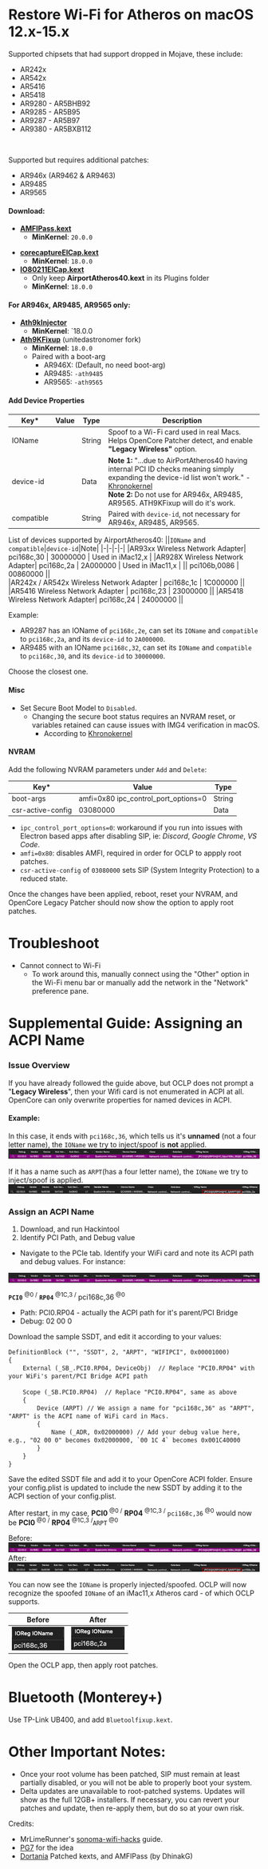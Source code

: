 # Restore Wi-Fi for Atheros on macOS 12.x-15.x
Supported chipsets that had support dropped in Mojave, these include:

- AR242x
- AR542x
- AR5416
- AR5418
- AR9280 - AR5BHB92
- AR9285 - AR5B95
- AR9287 - AR5B97
- AR9380 - AR5BXB112
<br>

Supported but requires additional patches:

- AR946x (AR9462 & AR9463)
- AR9485
- AR9565

#### Download:

- [**AMFIPass.kext**](https://github.com/dortania/OpenCore-Legacy-Patcher/tree/main/payloads/Kexts/Acidanthera)
  -  **MinKernel**: `20.0.0`
* [**corecaptureElCap.kext**](https://github.com/dortania/OpenCore-Legacy-Patcher/tree/main/payloads/Kexts/Wifi)
  -  **MinKernel**: `18.0.0`
* [**IO80211ElCap.kext**](https://github.com/dortania/OpenCore-Legacy-Patcher/tree/main/payloads/Kexts/Wifi)
  * Only keep **AirportAtheros40.kext** in its Plugins folder
  * **MinKernel**: `18.0.0`

#### For AR946x, AR9485, AR9565 only:

- **[Ath9kInjector](https://github.com/chunnann/ATH9KFixup/tree/master/ATH9KInjector.kext/Contents)**
  - **MinKernel**: `18.0.0
- **[Ath9KFixup](https://github.com/unitedastronomer/ATH9KFixup/releases/tag/1.6.7)** (unitedastronomer fork) 
  - **MinKernel**: `18.0.0`
  - Paired with a boot-arg
    - AR946X: (Default, no need boot-arg)
    - AR9485: `-ath9485`
    - AR9565: `-ath9565`

#### Add Device Properties

| Key*   | Value      |   Type | Description |
|--------|------------|--------|--------|
| IOName |  | String | Spoof to a Wi-Fi card used in real Macs. Helps OpenCore Patcher detect, and enable **"Legacy Wireless"** option. |
| device-id |  | Data | **Note 1:** "...due to AirPortAtheros40 having internal PCI ID checks meaning simply expanding the device-id list won't work." - [Khronokernel](https://github.com/khronokernel/IO80211-Patches?tab=readme-ov-file#unsupported-atheros-chipsets) <br>**Note 2:** Do not use for AR946x, AR9485, AR9565. ATH9KFixup will do it's work. |
| compatible | | String | Paired with `device-id`, not necessary for AR946x, AR9485, AR9565. |

List of devices supported by AirportAtheros40:
||`IOName` and `compatible`|`device-id`|Note|
|-|-|-|-|
|AR93xx Wireless Network Adapter| pci168c,30 | 30000000 | Used in iMac12,x |
|AR928X Wireless Network Adapter| pci168c,2a | 2A000000 | Used in iMac11,x |
|| pci106b,0086 | 00860000 ||  
|AR242x / AR542x Wireless Network Adapter | pci168c,1c | 1C000000 ||
|AR5416 Wireless Network Adapter | pci168c,23 | 23000000 ||
|AR5418 Wireless Network Adapter| pci168c,24 | 24000000 ||

Example:
* AR9287 has an IOName of `pci168c,2e`, can set its `IOName` and `compatible` to `pci168c,2a`, and its `device-id` to `2A000000`.
* AR9485 with an IOName `pci168c,32`, can set its `IOName` and `compatible` to `pci168c,30`, and its `device-id` to `30000000`.

Choose the closest one.

#### Misc 

- Set Secure Boot Model to `Disabled`.
     - Changing the secure boot status requires an NVRAM reset, or variables retained can cause issues with IMG4 verification in macOS.
       - According to [Khronokernel](https://github.com/mrlimerunner/sonoma-wifi-hacks?tab=readme-ov-file#pre-root-patching)

#### NVRAM

Add the following NVRAM parameters under `Add` and `Delete`:

| Key*   | Value      |   Type |
|--------|------------|--------|
| boot-args | amfi=0x80 ipc_control_port_options=0 | String |
| csr-active-config | 03080000 | Data | 

- `ipc_control_port_options=0`: workaround if you run into issues with Electron based apps after disabling SIP, ie: *Discord*, *Google Chrome*, *VS Code*.
- `amfi=0x80`: disables AMFI, required in order for OCLP to appply root patches.
-  `csr-active-config` of `03080000` sets SIP (System Integrity Protection) to a reduced state.


Once the changes have been applied, reboot, reset your NVRAM, and OpenCore Legacy Patcher should now show the option to apply root patches.

# Troubleshoot
* Cannot connect to Wi-Fi
	* To work around this, manually connect using the "Other" option in the Wi-Fi menu bar or manually add the network in the "Network" preference pane.


# Supplemental Guide: Assigning an ACPI Name

### Issue Overview
If you have already followed the guide above, but OCLP does not prompt a "**Legacy Wireless**", then your Wifi card is not enumerated in ACPI at all. OpenCore can only overwrite properties for named devices in ACPI.

#### Example:
In this case, it ends with `pci168c,36`, which tells us it's **unnamed** (not a four letter name), the `IOName` we try to inject/spoof is **not** applied.
![](screenshots/hackintool_pcie_tab.png)

If it has a name such as `ARPT`(has a four letter name), the `IOName` we try to inject/spoof is applied.
![](screenshots/hackintool_pci1683,36_to_ARPT.png)


### Assign an ACPI Name

1. Download, and run Hackintool
2. Identify PCI Path, and Debug value
* Navigate to the PCIe tab. Identify your WiFi card and note its ACPI path and debug values. For instance:

![](screenshots/hackintool_pcie_tab.png)

**`PCI0`**<sup> @0 /</sup> **`RP04`**<sup> @1C,3 /</sup> pci168c,36<sup> @0</sup>
* Path: PCI0.RP04 - actually the ACPI path for it's parent/PCI Bridge
* Debug: 02 00 0


Download the sample SSDT, and edit it according to your values:

```asl
DefinitionBlock ("", "SSDT", 2, "ARPT", "WIFIPCI", 0x00001000)
{
    External (_SB_.PCI0.RP04, DeviceObj)  // Replace "PCI0.RP04" with your WiFi's parent/PCI Bridge ACPI path

    Scope (_SB.PCI0.RP04)  // Replace "PCI0.RP04", same as above
    {
        Device (ARPT) // We assign a name for "pci168c,36" as "ARPT", "ARPT" is the ACPI name of WiFi card in Macs.
        {
            Name (_ADR, 0x02000000) // Add your debug value here, e.g., "02 00 0" becomes 0x02000000, `00 1C 4` becomes 0x001C40000
        }
    }
}
```

Save the edited SSDT file and add it to your OpenCore ACPI folder. Ensure your config.plist is updated to include the new SSDT by adding it to the ACPI section of your config.plist.

After restart, in my case, **PCI0**<sup> @0 /</sup> **RP04**<sup> @1C,3 /</sup> `pci168c,36`<sup> @0</sup> would now be **PCI0**<sup> @0 /</sup> **RP04**<sup> @1C,3 /</sup>`ARPT`<sup> @0</sup>

Before:
![](screenshots/hackintool_pcie_tab.png)
After:
![](screenshots/hackintool_pci1683,36_to_ARPT.png)


You can now see the `IOName` is properly injected/spoofed. OCLP will now recognize the spoofed `IOName` of an iMac11,x Atheros card - of which OCLP supports.

|Before|After|
|-|-|
|![](screenshots/real_ioname.png)|![](screenshots/spoofed_ioname.png)|

Open the OCLP app, then apply root patches.

# Bluetooth (Monterey+)
Use TP-Link UB400, and add `Bluetoolfixup.kext`.

# Other Important Notes: 
- Once your root volume has been patched, SIP must remain at least partially disabled, or you will not be able to properly boot your system.
- Delta updates are unavailable to root-patched systems. Updates will show as the full 12GB+ installers. If necessary, you can revert your patches and update, then re-apply them, but do so at your own risk.


Credits:
* MrLimeRunner's [sonoma-wifi-hacks](https://github.com/mrlimerunner/sonoma-wifi-hacks/blob/main/README.md) guide.
* [PG7](https://www.insanelymac.com/forum/topic/359007-wifi-atheros-monterey-ventura-sonoma-work/) for the idea
* [Dortania](https://github.com/dortania/OpenCore-Legacy-Patcher/tree/main/payloads/Kexts/Wifi) Patched kexts, and AMFIPass (by DhinakG) 
